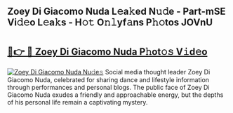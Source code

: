 ## Zoey Di Giacomo Nuda L𝚎a𝚔ed N𝚞𝚍e - Part-mSE Vi𝚍𝚎o L𝚎a𝚔s - H𝚘𝚝 O𝚗𝚕yf𝚊ns P𝚑𝚘tos JOVnU

# <h2><a href="http://kff6elg.oniu.top/?m=Zoey+Di+Giacomo+Nuda">🔗👉 🔴 Zoey Di Giacomo Nuda P𝚑ot𝚘𝚜 V𝚒d𝚎o</a></h2>

[![Zoey Di Giacomo Nuda Nu𝚍e𝚜](https://i.imgur.com/0qMVB7G.gif)](http://kff6elg.oniu.top/?m=Zoey+Di+Giacomo+Nuda)
Social media thought leader Zoey Di Giacomo Nuda, celebrated for sharing dance and lifestyle information through performances and personal blogs. The public face of Zoey Di Giacomo Nuda exudes a friendly and approachable energy, but the depths of his personal life remain a captivating mystery.  
